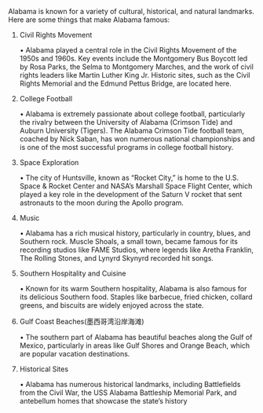 Alabama is known for a variety of cultural, historical, and natural landmarks. Here are some things that make Alabama famous:

1. Civil Rights Movement

	•	Alabama played a central role in the Civil Rights Movement of the 1950s and 1960s. Key events include the Montgomery Bus Boycott led by Rosa Parks, the Selma to Montgomery Marches, and the work of civil rights leaders like Martin Luther King Jr. Historic sites, such as the Civil Rights Memorial and the Edmund Pettus Bridge, are located here.

2. College Football

	•	Alabama is extremely passionate about college football, particularly the rivalry between the University of Alabama (Crimson Tide) and Auburn University (Tigers). The Alabama Crimson Tide football team, coached by Nick Saban, has won numerous national championships and is one of the most successful programs in college football history.

3. Space Exploration

	•	The city of Huntsville, known as “Rocket City,” is home to the U.S. Space & Rocket Center and NASA’s Marshall Space Flight Center, which played a key role in the development of the Saturn V rocket that sent astronauts to the moon during the Apollo program.

4. Music

	•	Alabama has a rich musical history, particularly in country, blues, and Southern rock. Muscle Shoals, a small town, became famous for its recording studios like FAME Studios, where legends like Aretha Franklin, The Rolling Stones, and Lynyrd Skynyrd recorded hit songs.

5. Southern Hospitality and Cuisine

	•	Known for its warm Southern hospitality, Alabama is also famous for its delicious Southern food. Staples like barbecue, fried chicken, collard greens, and biscuits are widely enjoyed across the state.

6. Gulf Coast Beaches(墨西哥湾沿岸海滩)

	•	The southern part of Alabama has beautiful beaches along the Gulf of Mexico, particularly in areas like Gulf Shores and Orange Beach, which are popular vacation destinations.

7. Historical Sites

	•	Alabama has numerous historical landmarks, including Battlefields from the Civil War, the USS Alabama Battleship Memorial Park, and antebellum homes that showcase the state’s history
  